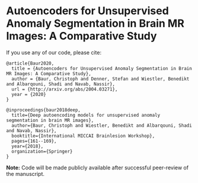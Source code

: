 # Autoencoders for Unsupervised Anomaly Segmentation in Brain MR Images: A Comparative Study

If you use any of our code, please cite:
```
@article{Baur2020,
  title = {Autoencoders for Unsupervised Anomaly Segmentation in Brain MR Images: A Comparative Study},
  author = {Baur, Christoph and Denner, Stefan and Wiestler, Benedikt and Albarqouni, Shadi and Navab, Nassir},
  url = {http://arxiv.org/abs/2004.03271},
  year = {2020}
}

```
```
@inproceedings{baur2018deep,
  title={Deep autoencoding models for unsupervised anomaly segmentation in brain MR images},
  author={Baur, Christoph and Wiestler, Benedikt and Albarqouni, Shadi and Navab, Nassir},
  booktitle={International MICCAI Brainlesion Workshop},
  pages={161--169},
  year={2018},
  organization={Springer}
}
```


**Note:** Code will be made publicly available after successful peer-review of the manuscript.
